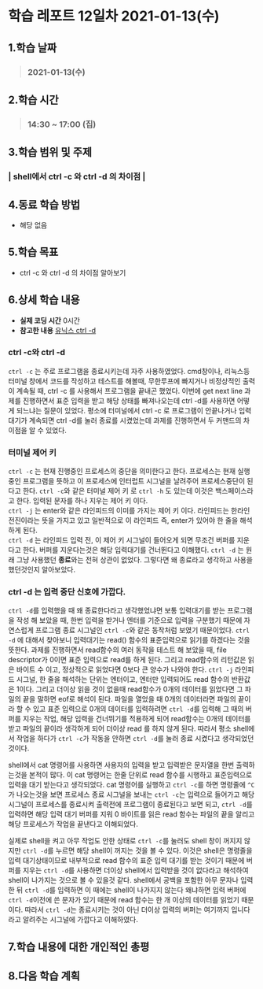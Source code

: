 # 학습 레포트 12일차 2021-01-13(수)
## 1.학습 날짜
> ### 2021-01-13(수)
## 2.학습 시간
> ### 14:30 ~ 17:00 (집)
## 3.학습 범위 및 주제
### | shell에서 ctrl -c 와 ctrl -d 의 차이점 |
## 4.동료 학습 방법
- 해당 없음
## 5.학습 목표
- ctrl -c 와 ctrl -d 의 차이점 알아보기
## 6.상세 학습 내용
- **실제 코딩 시간** 0시간
- **참고한 내용** [유닉스 ctrl -d](https://m.blog.naver.com/lifehelp/80104786507)

### ctrl -c와 ctrl -d
`ctrl -c` 는 주로 프로그램을 종료시키는데 자주 사용하였었다. cmd창이나, 리눅스등 터미널 창에서 코드를 작성하고 테스트를 해볼때, 무한루프에 빠지거나 비정상적인 출력이 계속될 때, ctrl -c 를 사용해서 프로그램을 끝내곤 했었다. 이번에 get next line 과제를 진행하면서 표준 입력을 받고 해당 상태를 빠져나오는데 ctrl -d를 사용하면 어떻게 되느냐는 질문이 있었다. 평소에 터미널에서 ctrl -c 로 프로그램이 안끝나거나 입력대기가 계속되면 ctrl -d를 눌러 종료를 시켰었는데 과제를 진행하면서 두 커맨드의 차이점을 알 수 있었다.

### 터미널 제어 키
`ctrl -c` 는 현재 진행중인 프로세스의 중단을 의미한다고 한다. 프로세스는 현재 실행중인 프로그램을 뜻하고 이 프로세스에 인터럽트 시그널을 날려주어 프로세스중단이 된다고 한다. `ctrl -c`와 같은 터미널 제어 키 로 `ctrl -h` 도 있는데 이것은 백스페이스라고 한다. 입력된 문자를 하나 지우는 제어 키 이다.\
`ctrl -j` 는 enter와 같은 라인피드의 이미를 가지는 제어 키 이다. 라인피드는 한라인 전진이라는 뜻을 가지고 있고 일반적으로 이 라인피드 즉, enter가 있어야 한 줄을 해석하게 된다.\
`ctrl -d` 는 라인피드 입력 전, 이 제어 키 시그널이 들어오게 되면 무조건 버퍼를 지운다고 한다. 버퍼를 지운다는것은 해당 입력대기를 건너뛴다고 이해했다. `ctrl -d` 는 원래 그냥 사용했던 **종료**와는 전혀 상관이 없었다. 그렇다면 왜 종료라고 생각하고 사용을 했던것인지 알아보았다.

### ctrl -d 는 입력 중단 신호에 가깝다.
`ctrl -d`를 입력했을 때 왜 종료한다라고 생각했었냐면 보통 입력대기를 받는 프로그램을 작성 해 보았을 때, 한번 입력을 받거나 엔터를 기준으로 입력을 구분했기 때문에 자연스럽게 프로그램 종료 시그널인 `ctrl -c`와 같은 동작처럼 보였기 때문이었다. `ctrl -d` 에 대해서 찾아보니 입력대기는 read() 함수의 표준입력으로 읽기를 하겠다는 것을 뜻한다. 과제를 진행하면서 read함수의 여러 동작을 테스트 해 보았을 때, file descriptor가 0이면 표준 입력으로 read를 하게 된다. 그리고 read함수의 리턴값은 읽은 바이트 수 이고, 정상적으로 읽었다면 0보다 큰 양수가 나와야 한다. `ctrl -j` 라인피드 시그널, 한 줄을 해석하는 단위는 엔터이고, 엔터만 입력되어도 read 함수의 반환값은 1이다. 그리고 더이상 읽을 것이 없을때 read함수가 0개의 데이터를 읽었다면 그 파일의 끝을 말하면 eof로 해석이 된다. 파일을 열었을 때 0개의 데이터라면 파일의 끝이라 할 수 있고 표준 입력으로 0개의 데이터를 입력하려면 `ctrl -d`를 입력해 그 때의 버퍼를 지우는 작업, 해당 입력을 건너뛰기를 적용하게 되어 read함수는 0개의 데이터를 받고 파일의 끝이라 생각하게 되어 더이상 read 를 하지 않게 된다. 따라서 평소 shell에서 작업을 하다가 `ctrl -c`가 작동을 안하면 `ctrl -d`를 눌러 종료 시켰다고 생각되었던 것이다.

shell에서 cat 명령어를 사용하면 사용자의 입력을 받고 입력받은 문자열을 한번 출력하는것을 본적이 많다. 이 cat 명령어는 한줄 단위로 read 함수를 시행하고 표준입력으로 입력을 대기 받는다고 생각되었다. cat 명령어를 실행하고 `ctrl -c`를 하면 명령줄에 `^C` 가 나오는것을 보면 프로세스 종료 시그널을 보내는 `ctrl -c`는 입력으로 들어가고 해당 시그널이 프로세스를 종료시켜 출력전에 프로그램이 종료된다고 보면 되고, `ctrl -d`를 입력하면 해당 입력 대기 버퍼를 지워 0 바이트를 읽은 read 함수는 파일의 끝을 알리고 해당 프로세스가 작업을 끝낸다고 이해되었다.

실제로 shell을 켜고 아무 작업도 안한 상태로 `ctrl -c`를 눌러도 shell 창이 꺼지지 않지만 `ctrl -d`를 누르면 해당 shell이 꺼지는 것을 볼 수 있다. 이것은 shell은 명령줄을 입력 대기상태이므로 내부적으로 read 함수의 표준 입력 대기를 받는 것이기 때문에 버퍼를 지우는 `ctrl -d`를 사용하면 더이상 shell에서 입력받을 것이 없다라고 해석하여 shell이 나가지는 것으로 볼 수 있을것 같다. shell에서 공백을 포함한 아무 문자나 입력 한 뒤 `ctrl -d`를 입력하면 이 때에는 shell이 나가지지 않는다 왜냐하면 입력 버퍼에 `ctrl -d`이전에 쓴 문자가 있기 때문에 read 함수는 한 개 이상의 데이터를 읽었기 때문이다.
따라서 `ctrl -d`는 종료시키는 것이 아닌 더이상 입력의 버퍼는 여기까지 입니다 라고 알려주는 시그널에 가깝다고 이해하였다.

## 7.학습 내용에 대한 개인적인 총평
## 8.다음 학습 계획


